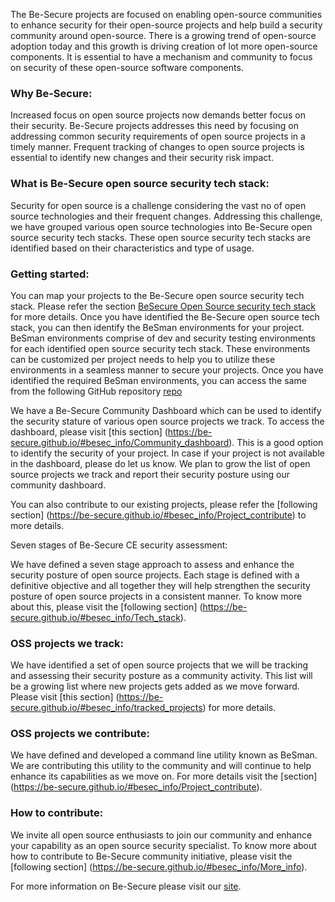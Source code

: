 
The Be-Secure projects are focused on enabling open-source communities to enhance security for their open-source projects and help build a security community around open-source. There is a growing trend of open-source adoption today and this growth is driving creation of lot more open-source components. It is essential to have a mechanism and community to focus on security of these open-source software components.

###   Why Be-Secure:

Increased focus on open source projects now demands better focus on their security. Be-Secure projects addresses this need by focusing on addressing common security requirements of open source projects in a timely manner. Frequent tracking of changes to open source projects is essential to identify new changes and their security risk impact.

###   What is Be-Secure open source security tech stack:

Security for open source is a challenge considering the vast no of open source technologies and their frequent changes. Addressing this challenge, we have grouped various open source technologies into Be-Secure open source security tech stacks. These open source security tech stacks are identified based on their characteristics and type of usage.

###   Getting started:

You can map your projects to the Be-Secure open source security tech stack. Please refer the section [BeSecure Open Source security tech stack](https://be-secure.github.io/#besec_info/Project_contribute/) for more details. Once you have identified the Be-Secure open source tech stack, you can then identify the BeSman environments for your project. BeSman environments comprise of dev and security testing environments for each identified open source security tech stack. These environments can be customized per project needs to help you to utilize these environments in a seamless manner to secure your projects. Once you have identified the required BeSman environments, you can access the same from the following GitHub repository [repo](https://github.com/Be-Secure/)

We have a Be-Secure Community Dashboard which can be used to identify the security stature of various open source projects we track. To access the dashboard, please visit [this section] (https://be-secure.github.io/#besec_info/Community_dashboard). This is a good option to identify the security of your project. In case if your project is not available in the dashboard, please do let us know. We plan to grow the list of open source projects we track and report their security posture using our community dashboard.

You can also contribute to our existing projects, please refer the [following section] (https://be-secure.github.io/#besec_info/Project_contribute) to more details.

Seven stages of Be-Secure CE security assessment:

We have defined a seven stage approach to assess and enhance the security posture of open source projects. Each stage is defined with a definitive objective and all together they will help strengthen the security posture of open source projects in a consistent manner. To know more about this, please visit the [following section] (https://be-secure.github.io/#besec_info/Tech_stack).

###   OSS projects we track:

We have identified a set of open source projects that we will be tracking and assessing their security posture as a community activity. This list will be a growing list where new projects gets added as we move forward. Please visit [this section] (https://be-secure.github.io/#besec_info/tracked_projects) for more details.

###   OSS projects we contribute:

We have defined and developed a command line utility known as BeSman. We are contributing this utility to the community and will continue to help enhance its capabilities as we move on. For more details visit the [section] (https://be-secure.github.io/#besec_info/Project_contribute).

###   How to contribute:

We invite all open source enthusiasts to join our community and enhance your capability as an open source security specialist. To know more about how to contribute to Be-Secure community initiative, please visit the [following section] (https://be-secure.github.io/#besec_info/More_info).

For more information on Be-Secure please visit our [site](https://Be-Secure.github.io).
 
